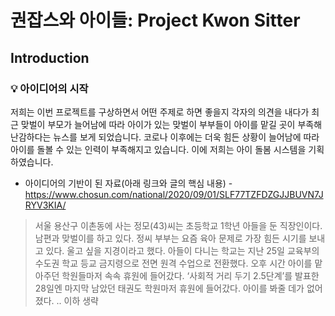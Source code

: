 # 권잡스와 아이들: Project Kwon Sitter

## Introduction

### 💡 아이디어의 시작

저희는 이번 프로젝트를 구상하면서 어떤 주제로 하면 좋을지 각자의 의견을 내다가 최근 맞벌이 부모가 늘어남에 따라 아이가 있는 맞벌이 부부들이 아이를 맡길 곳이 부족해 난감하다는 뉴스를 보게 되었습니다. 코로나 이후에는 더욱 힘든 상황이 늘어남에 따라 아이를 돌볼 수 있는 인력이 부족해지고 있습니다. 이에 저희는 아이 돌봄 시스템을 기획하였습니다.

-   아이디어의 기반이 된 자료(아래 링크와 글의 핵심 내용)
-https://www.chosun.com/national/2020/09/01/SLF77TZFDZGJJBUVN7JRYV3KIA/
> 서울 용산구 이촌동에 사는 정모(43)씨는 초등학교 1학년 아들을 둔 직장인이다. 남편과 맞벌이를 하고 있다. 정씨 부부는 요즘 육아 문제로 가장 힘든 시기를 보내고 있다. 울고 싶을 지경이라고 했다. 아들이 다니는 학교는 지난 25일 교육부의 수도권 학교 등교 금지령으로 전면 원격 수업으로 전환했다. 오후 시간 아이를 맡아주던 학원들마저 속속 휴원에 들어갔다. ‘사회적 거리 두기 2.5단계’를 발표한 28일엔 마지막 남았던 태권도 학원마저 휴원에 들어갔다. 아이를 봐줄 데가 없어졌다. .. 이하 생략

<!--stackedit_data:
eyJoaXN0b3J5IjpbLTE2MzQwOTEyMjEsLTE1NzMxMTM1MjJdfQ
==
-->